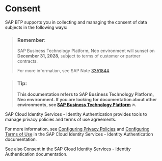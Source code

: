 <!-- loio419c135cde8845cbbc829ab64ddab0db -->

# Consent

SAP BTP supports you in collecting and managing the consent of data subjects in the following ways:



> ### Remember:  
> SAP Business Technology Platform, Neo environment will sunset on **December 31, 2028**, subject to terms of customer or partner contracts.
> 
> For more information, see SAP Note [3351844](https://launchpad.support.sap.com/#/notes/3351844).

> ### Tip:  
> **This documentation refers to SAP Business Technology Platform, Neo environment. If you are looking for documentation about other environments, see [SAP Business Technology Platform](https://help.sap.com/viewer/65de2977205c403bbc107264b8eccf4b/Cloud/en-US/6a2c1ab5a31b4ed9a2ce17a5329e1dd8.html "SAP Business Technology Platform (SAP BTP) is an integrated offering comprised of four technology portfolios: database and data management, application development and integration, analytics, and intelligent technologies. The platform offers users the ability to turn data into business value, compose end-to-end business processes, and build and extend SAP applications quickly.") :arrow_upper_right:.**



SAP Cloud Identity Services - Identity Authentication provides tools to manage privacy policies and terms of use agreements.

For more information, see [Configuring Privacy Policies](https://help.sap.com/viewer/6d6d63354d1242d185ab4830fc04feb1/Cloud/en-US/ed48466d770f4519aa23bba754851fbd.html) and [Configuring Terms of Use](https://help.sap.com/viewer/6d6d63354d1242d185ab4830fc04feb1/Cloud/en-US/61d3a864fc0544498627e5554bc929d9.html) in the SAP Cloud Identity Services - Identity Authentication documentation.

See also [Consent](https://help.sap.com/viewer/6d6d63354d1242d185ab4830fc04feb1/Cloud/en-US/8a817989f7ae45b7bc47ab911cb0570c.html) in the SAP Cloud Identity Services - Identity Authentication documentation.


